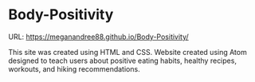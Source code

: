 # Body-Positivity

URL: https://meganandree88.github.io/Body-Positivity/

This site was created using HTML and CSS.
Website created using Atom designed to teach users about positive eating habits, healthy recipes, workouts, and hiking recommendations.
